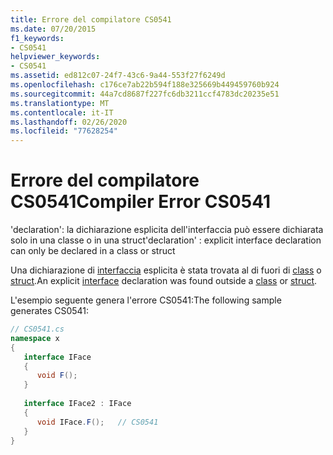 ```yaml
---
title: Errore del compilatore CS0541
ms.date: 07/20/2015
f1_keywords:
- CS0541
helpviewer_keywords:
- CS0541
ms.assetid: ed812c07-24f7-43c6-9a44-553f27f6249d
ms.openlocfilehash: c176ce7ab22b594f188e325669b449459760b924
ms.sourcegitcommit: 44a7cd8687f227fc6db3211ccf4783dc20235e51
ms.translationtype: MT
ms.contentlocale: it-IT
ms.lasthandoff: 02/26/2020
ms.locfileid: "77628254"
---
```

# <a name="compiler-error-cs0541"></a><span data-ttu-id="d35a9-102">Errore del compilatore CS0541</span><span class="sxs-lookup"><span data-stu-id="d35a9-102">Compiler Error CS0541</span></span>
<span data-ttu-id="d35a9-103">'declaration': la dichiarazione esplicita dell'interfaccia può essere dichiarata solo in una classe o in una struct</span><span class="sxs-lookup"><span data-stu-id="d35a9-103">'declaration' : explicit interface declaration can only be declared in a class or struct</span></span>  
  
 <span data-ttu-id="d35a9-104">Una dichiarazione di [interfaccia](../language-reference/keywords/interface.md) esplicita è stata trovata al di fuori di [class](../language-reference/keywords/class.md) o [struct](../language-reference/builtin-types/struct.md).</span><span class="sxs-lookup"><span data-stu-id="d35a9-104">An explicit [interface](../language-reference/keywords/interface.md) declaration was found outside a [class](../language-reference/keywords/class.md) or [struct](../language-reference/builtin-types/struct.md).</span></span>  
  
 <span data-ttu-id="d35a9-105">L'esempio seguente genera l'errore CS0541:</span><span class="sxs-lookup"><span data-stu-id="d35a9-105">The following sample generates CS0541:</span></span>  
  
```csharp  
// CS0541.cs  
namespace x  
{  
   interface IFace  
   {  
      void F();  
   }  
  
   interface IFace2 : IFace  
   {  
      void IFace.F();   // CS0541  
   }  
}  
```
